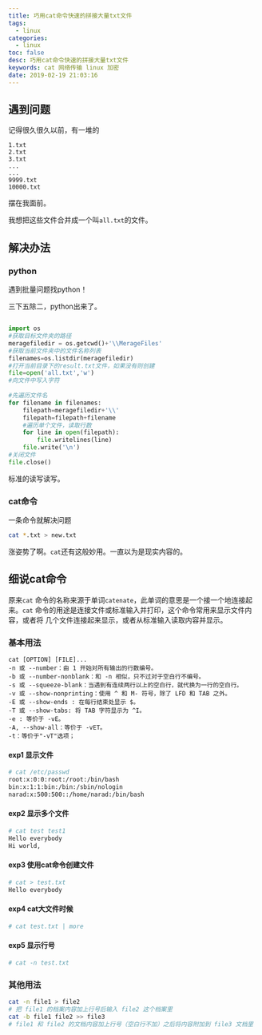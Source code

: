 ```yaml
---
title: 巧用cat命令快速的拼接大量txt文件
tags:
  - linux
categories:
  - linux
toc: false
desc: 巧用cat命令快速的拼接大量txt文件
keywords: cat 网络传输 linux 加密
date: 2019-02-19 21:03:16
---
```


## 遇到问题

记得很久很久以前，有一堆的
```
1.txt
2.txt
3.txt
...
...
9999.txt
10000.txt
```
摆在我面前。

我想把这些文件合并成一个叫`all.txt`的文件。

<!--more-->

## 解决办法


### python

遇到批量问题找python！

三下五除二，python出来了。
```python

import os  
#获取目标文件夹的路径  
meragefiledir = os.getcwd()+'\\MerageFiles'
#获取当前文件夹中的文件名称列表  
filenames=os.listdir(meragefiledir)  
#打开当前目录下的result.txt文件，如果没有则创建
file=open('all.txt','w')  
#向文件中写入字符  
  
#先遍历文件名  
for filename in filenames:  
    filepath=meragefiledir+'\\'
    filepath=filepath+filename
    #遍历单个文件，读取行数  
    for line in open(filepath):  
        file.writelines(line)  
    file.write('\n')  
#关闭文件  
file.close() 
```

标准的读写读写。


### cat命令
一条命令就解决问题
```bash
cat *.txt > new.txt 
```
涨姿势了啊。`cat`还有这般妙用。一直以为是现实内容的。

## 细说cat命令

原来`cat` 命令的名称来源于单词`catenate`，此单词的意思是一个接一个地连接起来。`cat` 命令的用途是连接文件或标准输入并打印，这个命令常用来显示文件内容，或者将 几个文件连接起来显示，或者从标准输入读取内容并显示。


### 基本用法

```
cat [OPTION] [FILE]...
-n 或 --number：由 1 开始对所有输出的行数编号。
-b 或 --number-nonblank：和 -n 相似，只不过对于空白行不编号。
-s 或 --squeeze-blank：当遇到有连续两行以上的空白行，就代换为一行的空白行。
-v 或 --show-nonprinting：使用 ^ 和 M- 符号，除了 LFD 和 TAB 之外。
-E 或 --show-ends : 在每行结束处显示 $。
-T 或 --show-tabs: 将 TAB 字符显示为 ^I。
-e : 等价于 -vE。
-A, --show-all：等价于 -vET。
-t：等价于"-vT"选项；
```

#### exp1 显示文件
```bash
# cat /etc/passwd
root:x:0:0:root:/root:/bin/bash
bin:x:1:1:bin:/bin:/sbin/nologin
narad:x:500:500::/home/narad:/bin/bash
```

#### exp2 显示多个文件
```bash
# cat test test1
Hello everybody
Hi world,
```

#### exp3 使用cat命令创建文件

```bash
# cat > test.txt
Hello everybody
```
#### exp4 cat大文件时候

```bash
# cat test.txt | more
```

#### exp5 显示行号

```bash
# cat -n test.txt
```
### 其他用法

```bash
cat -n file1 > file2 
# 把 file1 的档案内容加上行号后输入 file2 这个档案里
cat -b file1 file2 >> file3 
# file1 和 file2 的文档内容加上行号（空白行不加）之后将内容附加到 file3 文档里